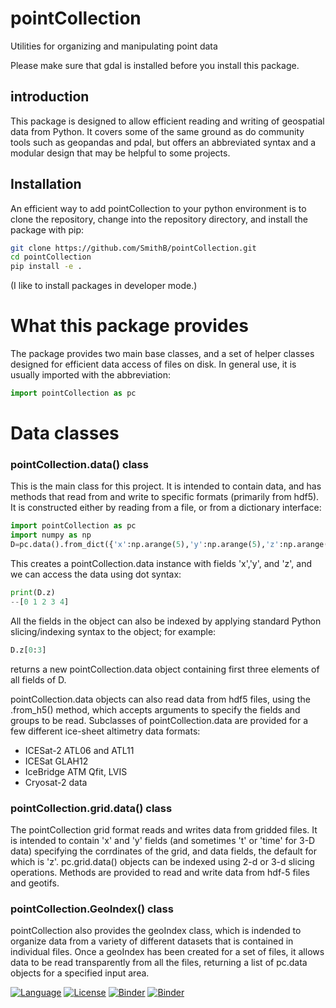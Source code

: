 # pointCollection
Utilities for organizing and manipulating point data

Please make sure that gdal is installed before you install this package. 

## introduction

This package is designed to allow efficient reading and writing of geospatial data from Python.  It covers some of the same ground as do community tools such as geopandas and pdal, but offers an abbreviated syntax and a modular design that may be helpful to some projects.


## Installation

An efficient way to add pointCollection to your python environment is to clone the repository, change into the repository directory, and install the package with pip:
```bash
git clone https://github.com/SmithB/pointCollection.git
cd pointCollection
pip install -e .
```
(I like to install packages in developer mode.)

# What this package provides
The package provides two main base classes, and a set of helper classes designed for efficient data access of files on disk.  In general use, it is usually imported with the abbreviation:

```python
import pointCollection as pc
```

# Data classes

### pointCollection.data() class
This is the main class for this project.  It is intended to contain data, and has methods that read from and write to specific formats (primarily from hdf5).  It is constructed either by reading from a file, or from a dictionary interface:

```python
import pointCollection as pc
import numpy as np
D=pc.data().from_dict({'x':np.arange(5),'y':np.arange(5),'z':np.arange(5)**2})
```

This creates a pointCollection.data instance with fields 'x','y', and 'z', and we can access the data using dot syntax:

```python
print(D.z)
--[0 1 2 3 4]
```

All the fields in the object can also be indexed by applying standard Python slicing/indexing syntax to the object; for example:

```python
D.z[0:3]
```
returns a new pointCollection.data object containing first three elements of all fields of D.

pointCollection.data objects can also read data from hdf5 files, using the .from_h5() method, which accepts arguments to specify the fields and groups to be read.  Subclasses of pointCollection.data are provided for a few different ice-sheet altimetry data formats:
* ICESat-2 ATL06 and ATL11
* ICESat GLAH12
* IceBridge ATM Qfit, LVIS
* Cryosat-2 data

### pointCollection.grid.data() class

The pointCollection grid format reads and writes data from gridded files.  It is intended to contain 'x' and 'y' fields (and sometimes 't' or 'time' for 3-D data) specifying the corrdinates of the grid, and data fields, the default for which is 'z'.  pc.grid.data() objects can be indexed using 2-d or 3-d slicing operations.  Methods are provided to read and write data from hdf-5 files and geotifs.


### pointCollection.GeoIndex() class

pointCollection also provides the geoIndex class, which is indended to organize data from a variety of different datasets that is contained in individual files.  Once a geoIndex has been created for a set of files, it allows data to be read transparently from all the files, returning a list of pc.data objects for a specified input area.


[![Language](https://img.shields.io/badge/python-v3.6-green.svg)](https://www.python.org/)
[![License](https://img.shields.io/badge/license-MIT-green.svg)](https://github.com/SmithB/pointCollection/blob/master/LICENSE)
[![Binder](https://mybinder.org/badge_logo.svg)](https://mybinder.org/v2/gh/SmithB/pointCollection/master)
[![Binder](https://binder.pangeo.io/badge.svg)](https://binder.pangeo.io/v2/gh/SmithB/pointCollection/master)

